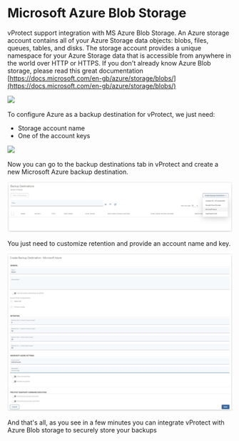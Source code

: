 # Microsoft Azure Blob Storage

vProtect support integration with MS Azure Blob Storage. An Azure storage account contains all of your Azure Storage data objects: blobs, files, queues, tables, and disks. The storage account provides a unique namespace for your Azure Storage data that is accessible from anywhere in the world over HTTP or HTTPS. If you don't already know Azure Blob storage, please read this great documentation [https://docs.microsoft.com/en-gb/azure/storage/blobs/](https://docs.microsoft.com/en-gb/azure/storage/blobs/)

![](../../../.gitbook/assets/object-storage-azure-storage-accounts.jpg)

To configure Azure as a backup destination for vProtect, we just need:

* Storage account name  
* One of the account keys

![](../../../.gitbook/assets/object-storage-azure-keys.jpg)

Now you can go to the backup destinations tab in vProtect and create a new Microsoft Azure backup destination.

![](../../../.gitbook/assets/backup-destinations-object-storage%20%284%29%20%281%29.jpg)

You just need to customize retention and provide an account name and key.

![](../../../.gitbook/assets/backup-destinations-object-storage-azure.jpg)

And that's all, as you see in a few minutes you can integrate vProtect with Azure Blob storage to securely store your backups

